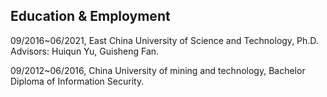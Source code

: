 ## Education & Employment
09/2016~06/2021, East China University of Science and Technology, Ph.D. Advisors: Huiqun Yu, Guisheng Fan.


09/2012~06/2016, China University of mining and technology, Bachelor Diploma of Information Security.
